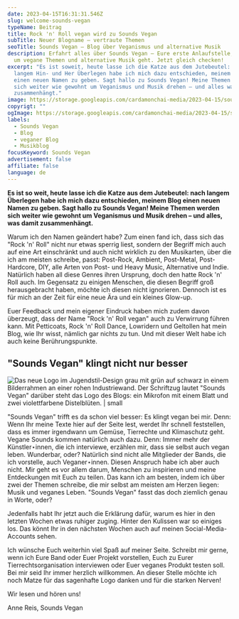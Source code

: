 ```yaml
---
date: 2023-04-15T16:31:31.546Z
slug: welcome-sounds-vegan
typeName: Beitrag
title: Rock 'n' Roll vegan wird zu Sounds Vegan
subTitle: Neuer Blogname – vertraute Themen
seoTitle: Sounds Vegan – Blog über Veganismus und alternative Musik
description: Erfahrt alles über Sounds Vegan – Eure erste Anlaufstelle, wenn es
  um vegane Themen und alternative Musik geht. Jetzt gleich checken!
excerpt: "Es ist soweit, heute lasse ich die Katze aus dem Jutebeutel: nach
  langem Hin- und Her Überlegen habe ich mich dazu entschieden, meinem Blog
  einen neuen Namen zu geben. Sagt hallo zu Sounds Vegan! Meine Themen werden
  sich weiter wie gewohnt um Veganismus und Musik drehen – und alles was damit
  zusammenhängt."
image: https://storage.googleapis.com/cardamonchai-media/2023-04-15/soundsvegan-new-blog-a-reis-png-imagine-385848_525843_1024_768/640.webp
copyrigt: ""
ogImage: https://storage.googleapis.com/cardamonchai-media/2023-04-15/soundsvegan-new-blog-og-a-reis-png-imagine-385848_4f5c48_1200_628/640.webp
labels:
  - Sounds Vegan
  - Blog
  - veganer Blog
  - Musikblog
focusKeyword: Sounds Vegan
advertisement: false
affiliate: false
language: de
---
```

**Es ist so weit, heute lasse ich die Katze aus dem Jutebeutel: nach langem Überlegen habe ich mich dazu entschieden, meinem Blog einen neuen Namen zu geben. Sagt hallo zu Sounds Vegan! Meine Themen werden sich weiter wie gewohnt um Veganismus und Musik drehen – und alles, was damit zusammenhängt.**

Warum ich den Namen geändert habe? Zum einen fand ich, dass sich das "Rock 'n' Roll" nicht nur etwas sperrig liest, sondern der Begriff mich auch auf eine Art einschränkt und auch nicht wirklich zu den Musikarten, über die ich am meisten schreibe, passt: Post-Rock, Ambient, Post-Metal, Post-Hardcore, DIY, alle Arten von Post- und Heavy Music, Alternative und Indie. Natürlich haben all diese Genres ihren Ursprung, doch den hatte Rock 'n' Roll auch. Im Gegensatz zu einigen Menschen, die diesen Begriff groß herausgebracht haben, möchte ich diesen nicht ignorieren. Dennoch ist es für mich an der Zeit für eine neue Ära und ein kleines Glow-up.

Euer Feedback und mein eigener Eindruck haben mich zudem davon überzeugt, dass der Name "Rock 'n' Roll vegan" auch zu Verwirrung führen kann. Mit Petticoats, Rock 'n' Roll Dance, Lowridern und Geltollen hat mein Blog, wie Ihr wisst, nämlich gar nichts zu tun. Und mit dieser Welt habe ich auch keine Berührungspunkte.

## "Sounds Vegan" klingt nicht nur besser

![Das neue Logo im Jugendstil-Design grau mit grün auf schwarz in einem Bilderrahmen an einer rohen Industriewand. Der Schriftzug lautet "Sounds Vegan" darüber steht das Logo des Blogs: ein Mikrofon mit einem Blatt und zwei violettfarbene Distelblüten. | small](https://storage.googleapis.com/cardamonchai-media/2023-04-15/sounds-vegan-png-imagine-181818_8d7e6b_1024_768/640.webp "Sounds Vegan ist jetzt endlich offiziell!")

"Sounds Vegan" trifft es da schon viel besser: Es klingt vegan bei mir. Denn: Wenn Ihr meine Texte hier auf der Seite lest, werdet Ihr schnell feststellen, dass es immer irgendwann um Gemüse, Tierrechte und Klimaschutz geht. Vegane Sounds kommen natürlich auch dazu. Denn: Immer mehr der Künstler⋆innen, die ich interviewe, erzählen mir, dass sie selbst auch vegan leben. Wunderbar, oder? Natürlich sind nicht alle Mitglieder der Bands, die ich vorstelle, auch Veganer⋆innen. Diesen Anspruch habe ich aber auch nicht. Mir geht es vor allem darum, Menschen zu inspirieren und meine Entdeckungen mit Euch zu teilen. Das kann ich am besten, indem ich über zwei der Themen schreibe, die mir selbst am meisten am Herzen liegen: Musik und veganes Leben. "Sounds Vegan" fasst das doch ziemlich genau in Worte, oder?

Jedenfalls habt Ihr jetzt auch die Erklärung dafür, warum es hier in den letzten Wochen etwas ruhiger zuging. Hinter den Kulissen war so einiges los. Das könnt Ihr in den nächsten Wochen auch auf meinen Social-Media-Accounts sehen.

Ich wünsche Euch weiterhin viel Spaß auf meiner Seite. Schreibt mir gerne, wenn ich Eure Band oder Euer Projekt vorstellen, Euch zu Eurer Tierrechtsorganisation interviewen oder Euer veganes Produkt testen soll. Bei mir seid Ihr immer herzlich willkommen. An dieser Stelle möchte ich noch Matze für das sagenhafte Logo danken und für die starken Nerven!

Wir lesen und hören uns!

Anne Reis, Sounds Vegan